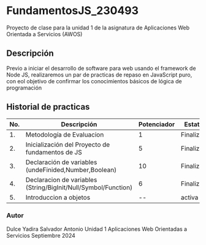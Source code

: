 # FundamentosJS_230493
Proyecto de clase para la unidad 1 de la asignatura de Aplicaciones Web Orientada a Servicios (AWOS)


## Descripción
  Previo a iniciar el desarrollo de software para web usando el framework de Node JS, realizaremos un 
  par de practicas de repaso en JavaScript puro, con eol objetivo de confirmar los conocimientos 
  básicos de lógica de programación

## Historial de practicas

|No.|Descripción|Potenciador|Estatus|
|--|--|--|--|
|1.|Metodología de Evaluacion|1|Finalizada|
|2.|Inicialización del Proyecto de fundamentos de JS|5|Finalizada|
|3.|Declaración de variables (undeFinided,Number,Boolean)|10|Finalizada|
|4.|Declaracion de variables (String/BigInit/Null/Symbol/Function)|6|Finalizada|
|5.|Introduccion a objetos |--|activa|





  ### Autor
  Dulce Yadira Salvador Antonio
  Unidad 1
  Aplicaciones Web Orientadas a Servicios
  Septiembre 2024 

